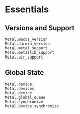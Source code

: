 # Essentials

## Versions and Support
```@docs
Metal.macos_version
Metal.darwin_version
Metal.metal_support
Metal.metallib_support
Metal.air_support
```

## Global State

```@docs
Metal.device!
Metal.devices
Metal.device
Metal.global_queue
Metal.synchronize
Metal.device_synchronize
```
